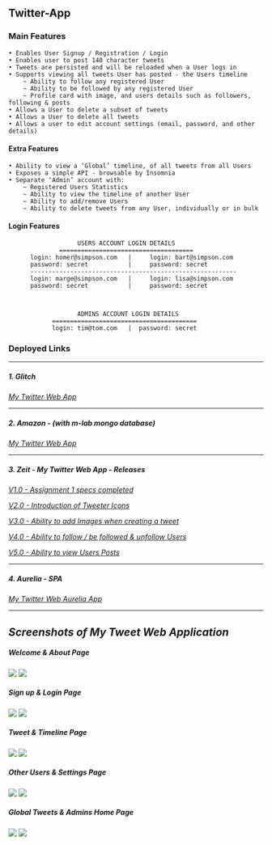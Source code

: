 ## Twitter-App

### Main Features

    • Enables User Signup / Registration / Login
    • Enables user to post 140 character tweets
    • Tweets are persisted and will be reloaded when a User logs in
    • Supports viewing all tweets User has posted - the Users timeline
        ~ Ability to follow any registered User
        ~ Ability to be followed by any registered User
        ~ Profile card with image, and users details such as followers, following & posts
    • Allows a User to delete a subset of tweets
    • Allows a User to delete all tweets
    • Allows a user to edit account settings (email, password, and other details)
    
#### Extra Features
    
    • Ability to view a ‘Global’ timeline, of all tweets from all Users
    • Exposes a simple API - browsable by Insomnia
    • Separate ‘Admin’ account with:
        ~ Registered Users Statistics
        ~ Ability to view the timeline of another User
        ~ Ability to add/remove Users
        ~ Ability to delete tweets from any User, individually or in bulk
 
#### Login Features

                       USERS ACCOUNT LOGIN DETAILS  
                  =====================================
          login: homer@simpson.com   |     login: bart@simpson.com
          password: secret           |     password: secret
          ---------------------------------------------------------
          login: marge@simpson.com   |     login: lisa@simpson.com
          password: secret           |     password: secret
      
      
      
                       ADMINS ACCOUNT LOGIN DETAILS  
                ========================================
                login: tim@tom.com   |  password: secret

### Deployed Links
***
##### _1. Glitch_
   _<a href="https://twitter-tweet.glitch.me/">My Twitter Web App</a>_
 ***

##### _2. Amazon - (with m-lab mongo database)_
   _<a href="http://ec2-18-216-44-207.us-east-2.compute.amazonaws.com:4000/">My Twitter Web App</a>_
***
##### _3. Zeit - My Twitter Web App - Releases_
   _<a href="https://twitter-zvizybyvcr.now.sh/">V1.0 - Assignment 1 specs completed</a>_

   _<a href="https://twitter-juhluhnibg.now.sh/">V2.0 - Introduction of Tweeter Icons</a>_

   _<a href="https://twitter-mmkillbgcm.now.sh/">V3.0 - Ability to add Images when creating a tweet</a>_

   _<a href="https://twitter-wsrjvrogqf.now.sh/">V4.0 - Ability to follow / be followed & unfollow Users</a>_

   _<a href="https://twitter-mflrtjymcy.now.sh/">V5.0 - Ability to view Users Posts</a>_


***
##### _4. Aurelia - SPA_
_<a href="https://twitter-web-aurelia-experiment-yteqvhomxr.now.sh/#/login"/>My Twitter Web Aurelia App</a>_

   
***
## _Screenshots of My Tweet Web Application_
#####    _Welcome & About Page_
<img src="http://res.cloudinary.com/cloud101/image/upload/c_scale,h_200,w_420/v1513975056/home_pb175y.png"/> <img src="http://res.cloudinary.com/cloud101/image/upload/c_scale,h_200,w_420/v1513975057/about_slusr9.png"/>
#####    _Sign up & Login Page_
<img src="http://res.cloudinary.com/cloud101/image/upload/c_scale,h_200,w_420/v1513975056/signup_ybrbq1.png"/> <img src="http://res.cloudinary.com/cloud101/image/upload/c_scale,h_200,w_420/v1513975057/login_boh5yh.png"/>
#####    _Tweet & Timeline Page_
<img src="http://res.cloudinary.com/cloud101/image/upload/c_scale,h_200,w_420/v1513975057/tweet-page_iaohg6.png"/> <img src="http://res.cloudinary.com/cloud101/image/upload/c_scale,h_200,w_420/v1513975056/timeline_abxmkz.png"/>
#####    _Other Users & Settings Page_
<img src="http://res.cloudinary.com/cloud101/image/upload/c_scale,h_200,w_420/v1513975056/user-page_ecliop.png"/> <img src="http://res.cloudinary.com/cloud101/image/upload/c_scale,h_200,w_420/v1513975056/settings_fakiij.png"/>
#####    _Global Tweets & Admins Home Page_
<img src="http://res.cloudinary.com/cloud101/image/upload/c_scale,h_200,w_420/v1513976148/globaltweets_ml8ttk.png"/> <img src="http://res.cloudinary.com/cloud101/image/upload/c_scale,h_200,w_420/v1513975056/admin-home_cdptyb.png"/>



